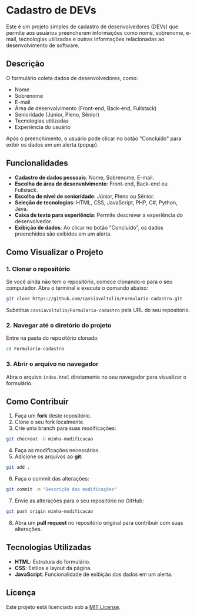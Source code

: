 
# Cadastro de DEVs

Este é um projeto simples de cadastro de desenvolvedores (DEVs) que permite aos usuários preencherem informações como nome, sobrenome, e-mail, tecnologias utilizadas e outras informações relacionadas ao desenvolvimento de software.

## Descrição

O formulário coleta dados de desenvolvedores, como:
- Nome
- Sobrenome
- E-mail
- Área de desenvolvimento (Front-end, Back-end, Fullstack)
- Senioridade (Júnior, Pleno, Sênior)
- Tecnologias utilizadas
- Experiência do usuário

Após o preenchimento, o usuário pode clicar no botão "Concluído" para exibir os dados em um alerta (popup).

## Funcionalidades

- **Cadastro de dados pessoais**: Nome, Sobrenome, E-mail.
- **Escolha de área de desenvolvimento**: Front-end, Back-end ou Fullstack.
- **Escolha de nível de senioridade**: Júnior, Pleno ou Sênior.
- **Seleção de tecnologias**: HTML, CSS, JavaScript, PHP, C#, Python, Java.
- **Caixa de texto para experiência**: Permite descrever a experiência do desenvolvedor.
- **Exibição de dados**: Ao clicar no botão "Concluído", os dados preenchidos são exibidos em um alerta.

## Como Visualizar o Projeto

### 1. Clonar o repositório

Se você ainda não tem o repositório, comece clonando-o para o seu computador. Abra o terminal e execute o comando abaixo:

```bash
git clone https://github.com/cassiavoltolin/Formulario-cadastro.git
```

Substitua `cassiavoltolin/Formulario-cadastro` pela URL do seu repositório.

### 2. Navegar até o diretório do projeto

Entre na pasta do repositório clonado:

```bash
cd Formulario-cadastro
```

### 3. Abrir o arquivo no navegador

Abra o arquivo `index.html` diretamente no seu navegador para visualizar o formulário.

## Como Contribuir

1. Faça um **fork** deste repositório.
2. Clone o seu fork localmente.
3. Crie uma branch para suas modificações:

```bash
git checkout -b minha-modificacao
```

4. Faça as modificações necessárias.
5. Adicione os arquivos ao **git**:

```bash
git add .
```

6. Faça o commit das alterações:

```bash
git commit -m "Descrição das modificações"
```

7. Envie as alterações para o seu repositório no GitHub:

```bash
git push origin minha-modificacao
```

8. Abra um **pull request** no repositório original para contribuir com suas alterações.

## Tecnologias Utilizadas

- **HTML**: Estrutura do formulário.
- **CSS**: Estilos e layout da página.
- **JavaScript**: Funcionalidade de exibição dos dados em um alerta.

## Licença

Este projeto está licenciado sob a [MIT License](LICENSE).
